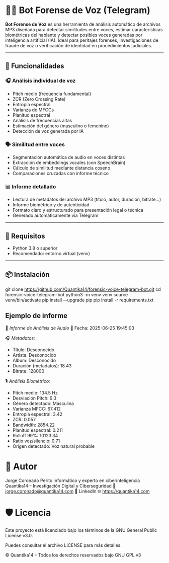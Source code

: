 # 🕵️‍♂️ Bot Forense de Voz (Telegram)

**Bot Forense de Voz** es una herramienta de análisis automático de archivos MP3 diseñada para detectar similitudes entre voces, estimar características biométricas del hablante y detectar posibles voces generadas por inteligencia artificial (IA). Ideal para peritajes forenses, investigaciones de fraude de voz o verificación de identidad en procedimientos judiciales.

---

## 🚀 Funcionalidades

### 🎧 Análisis individual de voz

- Pitch medio (frecuencia fundamental)
- ZCR (Zero Crossing Rate)
- Entropía espectral
- Varianza de MFCCs
- Planitud espectral
- Análisis de frecuencias altas
- Estimación del género (masculino o femenino)
- Detección de voz generada por IA

### 🗣️ Similitud entre voces

- Segmentación automática de audio en voces distintas
- Extracción de embeddings vocales (con SpeechBrain)
- Cálculo de similitud mediante distancia coseno
- Comparaciones cruzadas con informe técnico

### 📊 Informe detallado

- Lectura de metadatos del archivo MP3 (título, autor, duración, bitrate…)
- Informe biométrico y de autenticidad
- Formato claro y estructurado para presentación legal o técnica
- Generado automáticamente vía Telegram

---

## 🧠 Requisitos

- Python 3.8 o superior
- Recomendado: entorno virtual (venv)

---

## 📦 Instalación

git clone https://github.com/Quantika14/forensic-voice-telegram-bot.git
cd forensic-voice-telegram-bot
python3 -m venv venv
source venv/bin/activate
pip install --upgrade pip
pip install -r requirements.txt

## Ejemplo de informe
📌 *Informe de Análisis de Audio*
📅 Fecha: 2025-06-25 19:45:03

🎧 *Metadatos:*
- Título: Desconocido
- Artista: Desconocido
- Álbum: Desconocido
- Duración (metadatos): 18.43
- Bitrate: 128000

🎙 *Análisis Biométrico:*
- Pitch medio: 134.5 Hz
- Desviación Pitch: 9.3
- Género detectado: Masculina
- Varianza MFCC: 67.412
- Entropía espectral: 3.42
- ZCR: 0.057
- Bandwidth: 2854.22
- Planitud espectral: 0.211
- Rolloff 99%: 10123.34
- Ratio voz/silencio: 0.71
- Origen detectado: Voz natural probable
  
# 👤 Autor
Jorge Coronado
Perito informático y experto en ciberinteligencia
Quantika14 – Investigación Digital y Ciberseguridad
📧 jorge.coronado@quantika14.com
🔗 LinkedIn
🌐 https://quantika14.com

# 🛡️ Licencia
Este proyecto está licenciado bajo los términos de la GNU General Public License v3.0.

Puedes consultar el archivo LICENSE para más detalles.

© Quantika14 – Todos los derechos reservados bajo GNU GPL v3
